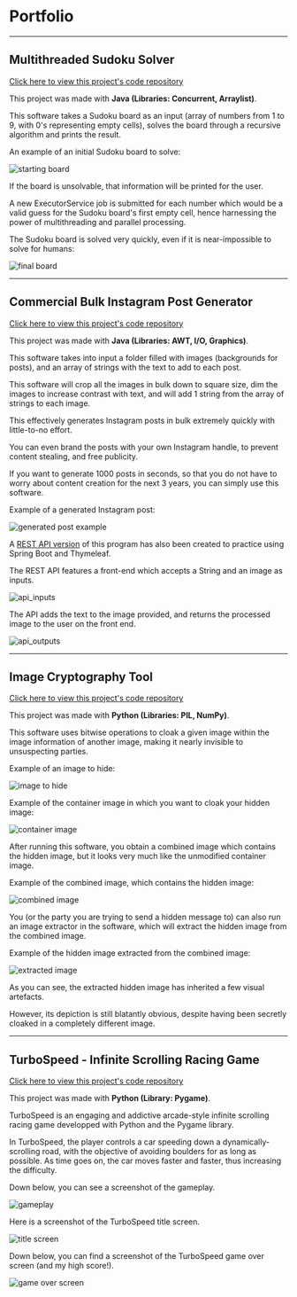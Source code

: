# Portfolio
___
## Multithreaded Sudoku Solver
[Click here to view this project's code repository](https://github.com/RealMaximeCaloz/Multithreaded-Sudoku-Solver)

This project was made with <b>Java (Libraries: Concurrent, Arraylist)</b>.

This software takes a Sudoku board as an input (array of numbers from 1 to 9, with 0's representing empty cells), solves the board through a recursive algorithm and prints the result.

An example of an initial Sudoku board to solve:

![starting board](https://github.com/RealMaximeCaloz/Portfolio/blob/ba2f7d42176e32726565c832dc0f597c661cd021/startingboard.png)

If the board is unsolvable, that information will be printed for the user.

A new ExecutorService job is submitted for each number which would be a valid guess for the Sudoku board's first empty cell, hence harnessing the power of multithreading and parallel processing.

The Sudoku board is solved very quickly, even if it is near-impossible to solve for humans:

![final board](https://github.com/RealMaximeCaloz/Portfolio/blob/77fe443203d9171137cb02da38cdd3406de40a03/finalboard.png)

___
## Commercial Bulk Instagram Post Generator
[Click here to view this project's code repository](https://github.com/RealMaximeCaloz/Commercial-Bulk-Instagram-Post-Generator)

This project was made with <b>Java (Libraries: AWT, I/O, Graphics)</b>.

This software takes into input a folder filled with images (backgrounds for posts), and an array of strings with the text to add to each post.

This software will crop all the images in bulk down to square size, dim the images to increase contrast with text, and will add 1 string from the array of strings to each image.

This effectively generates Instagram posts in bulk extremely quickly with little-to-no effort.

You can even brand the posts with your own Instagram handle, to prevent content stealing, and free publicity.

If you want to generate 1000 posts in seconds, so that you do not have to worry about content creation for the next 3 years, you can simply use this software.

Example of a generated Instagram post:

![generated post example](https://github.com/RealMaximeCaloz/Portfolio/blob/9bafd87537acef1f05bb3b98450d5e4c2e436707/GeneratedInstagramPostExample.jpg)

A [REST API version](https://github.com/RealMaximeCaloz/REST_API) of this program has also been created to practice using Spring Boot and Thymeleaf.

The REST API features a front-end which accepts a String and an image as inputs.

![api_inputs](https://github.com/RealMaximeCaloz/Portfolio/blob/17861c2ebc76d13eea9eb51ff4c8d721b5c5d1b0/pic1_rest_api.png)


The API adds the text to the image provided, and returns the processed image to the user on the front end.

![api_outputs](https://github.com/RealMaximeCaloz/Portfolio/blob/17861c2ebc76d13eea9eb51ff4c8d721b5c5d1b0/pic2_rest_api.png)

___
## Image Cryptography Tool
[Click here to view this project's code repository](https://github.com/RealMaximeCaloz/Image-Cryptography-Tool)

This project was made with <b>Python (Libraries: PIL, NumPy)</b>.

This software uses bitwise operations to cloak a given image within the image information of another image, making it nearly invisible to unsuspecting parties.

Example of an image to hide:

![image to hide](https://github.com/RealMaximeCaloz/Portfolio/blob/7b6f6c8bc71cd3dca12de19d0a39c66480079096/epiccar.jpg)

Example of the container image in which you want to cloak your hidden image:

![container image](https://github.com/RealMaximeCaloz/Portfolio/blob/7b6f6c8bc71cd3dca12de19d0a39c66480079096/basiccar.jpg)

After running this software, you obtain a combined image which contains the hidden image, but it looks very much like the unmodified container image.

Example of the combined image, which contains the hidden image:

![combined image](https://github.com/RealMaximeCaloz/Portfolio/blob/7b6f6c8bc71cd3dca12de19d0a39c66480079096/composite-image-with-hidden-image.jpg)

You (or the party you are trying to send a hidden message to) can also run an image extractor in the software, which will extract the hidden image from the combined image.

Example of the hidden image extracted from the combined image:

![extracted image](https://github.com/RealMaximeCaloz/Portfolio/blob/7b6f6c8bc71cd3dca12de19d0a39c66480079096/hidden-image-extracted-from-composite.jpg)

As you can see, the extracted hidden image has inherited a few visual artefacts.

However, its depiction is still blatantly obvious, despite having been secretly cloaked in a completely different image.

___
## TurboSpeed - Infinite Scrolling Racing Game
[Click here to view this project's code repository](https://github.com/RealMaximeCaloz/TurboSpeed/tree/master)

This project was made with <b>Python (Library: Pygame)</b>.

TurboSpeed is an engaging and addictive arcade-style infinite scrolling racing game developped with Python and the Pygame library.

In TurboSpeed, the player controls a car speeding down a dynamically-scrolling road, with the objective of avoiding boulders for as long as possible. As time goes on, the car moves faster and faster, thus increasing the difficulty.

Down below, you can see a screenshot of the gameplay.

![gameplay](https://github.com/RealMaximeCaloz/TurboSpeed/blob/master/Game%20Screenshots/gameplay.png)


Here is a screenshot of the TurboSpeed title screen.

![title screen](https://github.com/RealMaximeCaloz/TurboSpeed/blob/master/Game%20Screenshots/title_screen.png)

Down below, you can find a screenshot of the TurboSpeed game over screen (and my high score!).

![game over screen](https://github.com/RealMaximeCaloz/TurboSpeed/blob/master/Game%20Screenshots/game_over_screen.png)
